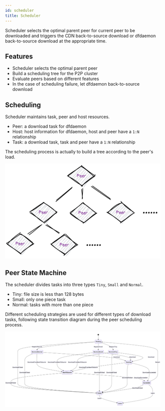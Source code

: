 ```yaml
---
id: scheduler
title: Scheduler
---
```


Scheduler selects the optimal parent peer for current peer to be downloaded
and triggers the CDN back-to-source download or dfdaemon back-to-source download at the appropriate time.

## Features

- Scheduler selects the optimal parent peer
- Build a scheduling tree for the P2P cluster
- Evaluate peers based on different features
- In the case of scheduling failure, let dfdaemon back-to-source download

## Scheduling

Scheduler maintains task, peer and host resources.

- Peer: a download task for dfdaemon
- Host: host information for dfdaemon, host and peer have a `1:N` relationship
- Task: a download task, task and peer have a `1:N` relationship

The scheduling process is actually to build a tree according to the peer's load.

![scheduler-tree](../../resource/architecture/scheduler-tree.jpg)

## Peer State Machine

The scheduler divides tasks into three types `Tiny`, `Small` and `Normal`.

- Tiny: file size is less than 128 bytes
- Small: only one piece task
- Normal: tasks with more than one piece

Different scheduling strategies are used for different types of download tasks,
following state transition diagram during the peer scheduling process.

![scheduler-state-machine](../../resource/architecture/scheduler-state-machine.jpg)
